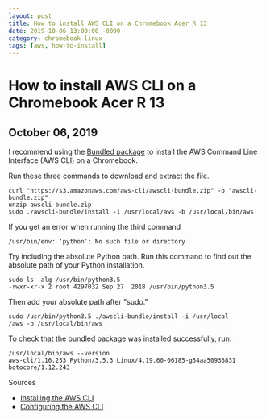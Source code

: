 ```yaml
---
layout: post
title: How to install AWS CLI on a Chromebook Acer R 13
date: 2019-10-06 13:00:00 -0000
category: chromebook-linux
tags: [aws, how-to-install]
---
```

# How to install AWS CLI on a Chromebook Acer R 13

## October 06, 2019

I recommend using the [Bundled package](https://docs.amazonaws.cn/en_us/cli/latest/userguide/install-bundle.html#install-bundle-other) to install the AWS Command Line Interface (AWS CLI) on a Chromebook.

Run these three commands to download and extract the file.

```
curl "https://s3.amazonaws.com/aws-cli/awscli-bundle.zip" -o "awscli-bundle.zip"
unzip awscli-bundle.zip
sudo ./awscli-bundle/install -i /usr/local/aws -b /usr/local/bin/aws
```

If you get an error when running the third command

`/usr/bin/env: ‘python’: No such file or directory`

Try including the absolute Python path.
Run this command to find out the absolute path of your Python installation.

```
sudo ls -alg /usr/bin/python3.5
-rwxr-xr-x 2 root 4297032 Sep 27  2018 /usr/bin/python3.5
```

Then add your absolute path after "sudo."

```
sudo /usr/bin/python3.5 ./awscli-bundle/install -i /usr/local
/aws -b /usr/local/bin/aws
```

To check that the bundled package was installed successfully, run:

```
/usr/local/bin/aws --version
aws-cli/1.16.253 Python/3.5.3 Linux/4.19.60-06185-g54aa50936831 botocore/1.12.243
```

Sources
- [Installing the AWS CLI](https://docs.aws.amazon.com/cli/latest/userguide/cli-chap-install.html)
- [Configuring the AWS CLI](https://docs.aws.amazon.com/cli/latest/userguide/cli-chap-configure.html)
